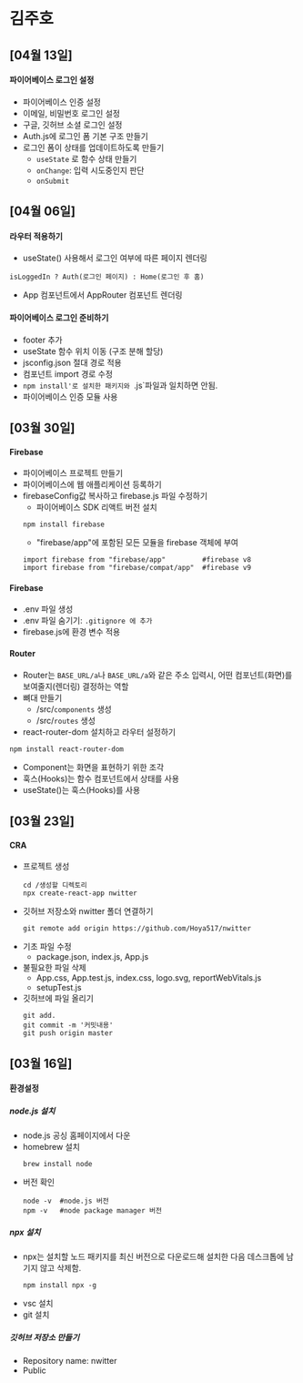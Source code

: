 # 김주호
## [04월 13일]
#### 파이어베이스 로그인 설정
- 파이어베이스 인증 설정
- 이메일, 비밀번호 로그인 설정
- 구글, 깃허브 소셜 로그인 설정
- Auth.js에 로그인 폼 기본 구조 만들기
- 로그인 폼이 상태를 업데이트하도록 만들기
    - `useState` 로 함수 상태 만들기
    - `onChange`: 입력 시도중인지 판단
    - `onSubmit`

## [04월 06일]
#### 라우터 적용하기
- useState() 사용해서 로그인 여부에 따른 페이지 렌더링
```
isLoggedIn ? Auth(로그인 페이지) : Home(로그인 후 홈)
```
- App 컴포넌트에서 AppRouter 컴포넌트 렌더링
#### 파이어베이스 로그인 준비하기
- footer 추가
- useState 함수 위치 이동 (구조 분해 할당)
- jsconfig.json 절대 경로 적용
- 컴포넌트 import 경로 수정
- `npm install'로 설치한 패키지와 `.js`파일과 일치하면 안됨.
- 파이어베이스 인증 모듈 사용
## [03월 30일]
#### Firebase
- 파이어베이스 프로젝트 만들기
- 파이어베이스에 웹 애플리케이션 등록하기
- firebaseConfig값 복사하고 firebase.js 파일 수정하기
    - 파이어베이스 SDK 리액트 버전 설치
    ```
    npm install firebase
    ```
    - "firebase/app"에 포함된 모든 모듈을 firebase 객체에 부여
    ```
    import firebase from "firebase/app"         #firebase v8
    import firebase from "firebase/compat/app"  #firebase v9
    ```
#### Firebase
- .env 파일 생성
- .env 파일 숨기기: `.gitignore 에 추가`
- firebase.js에 환경 변수 적용

#### Router
- Router는 `BASE_URL/a`나 `BASE_URL/a`와 같은 주소 입력시, 어떤 컴포넌트(화면)를 보여줄지(렌더링) 결정하는 역할
- 뼈대 만들기
    - /src/`components` 생성
    - /src/`routes` 생성
- react-router-dom 설치하고 라우터 설정하기
```
npm install react-router-dom
```
- Component는 화면을 표현하기 위한 조각
- 훅스(Hooks)는 함수 컴포넌트에서 상태를 사용
-  useState()는 훅스(Hooks)를 사용
## [03월 23일]
#### CRA
-  프로젝트 생성
    ```
    cd /생성할 디렉토리
    npx create-react-app nwitter
    ```
-  깃허브 저장소와 nwitter 폴더 연결하기
    ```
    git remote add origin https://github.com/Hoya517/nwitter
    ```
- 기초 파일 수정
    - package.json, index.js, App.js
- 불필요한 파일 삭제
    - App.css, App.test.js, index.css, logo.svg, reportWebVitals.js
    - setupTest.js
- 깃허브에 파일 올리기
    ```
    git add.
    git commit -m '커밋내용'
    git push origin master
    ```
## [03월 16일]
#### 환경설정
##### node.js 설치
- node.js 공싱 홈페이지에서 다운
- homebrew 설치
    ```
    brew install node
    ```
- 버전 확인
    ```
    node -v  #node.js 버전
    npm -v   #node package manager 버전
    ```

##### npx 설치 
- npx는 설치할 노드 패키지를 최신 버전으로 다운로드해 설치한 다음 데스크톱에 남기지 않고 삭제함.
    ```
    npm install npx -g
    ```
- vsc 설치
- git 설치

##### 깃허브 저장소 만들기
- Repository name: nwitter
- Public